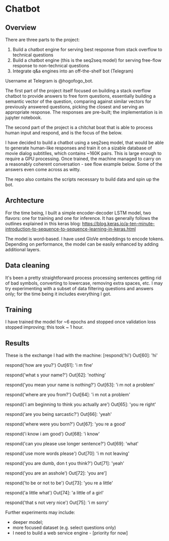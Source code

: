 # Chatbot

## Overview

There are three parts to the project:
1. Build a chatbot engine for serving best response from stack overflow to technical questions
2. Build a chatbot engine (this is the seq2seq model) for serving free-flow response to non-technical questions
3. Integrate q&a engines into an off-the-shelf bot (Telegram)

Username at Telegram is @hogofogo_bot. 

The first part of the project itself focused on building a stack overflow chatbot to provide answers to free form questions, essentially building a semantic vector of the question, comparing against similar vectors for previously answered questions, picking the closest and serving an appropriate response. The responses are pre-built; the implementation is in jupyter notebook.

The second part of the project is a chitchat boat that is able to process human input and respond, and is the focus of the below. 

I have decided to build a chatbot using a seq2seq model, that would be able to generate human-like responses and train it on a sizable database of movie dialog subtitlles, which contains ~160K pairs. This is large enough to require a GPU processing. Once trained, the machine managed to carry on a reasonably coherent conversation - see flow example below. Some of the answers even come across as witty.

The repo also contains the scripts necessary to build data and spin up the bot. 

## Archtecture

For the time being, I built a simple encoder-decoder LSTM model, two flavors: one for training and one for inference. It has generally follows the outlines explained in this keras blog:
https://blog.keras.io/a-ten-minute-introduction-to-sequence-to-sequence-learning-in-keras.html

The model is word-based. I have used GloVe embeddings to encode tokens. Depending on performance, the model can be easily enhanced by adding additional layers. 


## Data cleaning

It's been a pretty straightforward process processing sentences getting rid of bad symbols, converting to lowercase, removing extra spaces, etc. I may try experimenting with a subset of data filtering questions and answers only; for the time being it includes everything I got.

## Training

I have trained the model for ~6 epochs and stopped once validation loss stopped improving; this took ~ 1 hour.



## Results

These is the exchange I had with the machine:
[respond('hi')
Out[60]: 'hi'

respond('how are you?')
Out[61]: 'i m fine'

respond('what s your name?')
Out[62]: 'nothing'

respond('you mean your name is nothing?')
Out[63]: 'i m not a problem'

respond('where are you from?')
Out[64]: 'i m not a problem'

respond('i am beginning to think you actually are')
Out[65]: 'you re right'

respond('are you being sarcastic?')
Out[66]: 'yeah'

respond('where were you born?')
Out[67]: 'you re a good'

respond('i know i am good')
Out[68]: 'i know'

respond('can you please use longer sentence?')
Out[69]: 'what'

respond('use more words please')
Out[70]: 'i m not leaving'

respond('you are dumb, don t you think?')
Out[71]: 'yeah'

respond('you are an asshole')
Out[72]: 'you are']

respond('to be or not to be')
Out[73]: 'you re a little'

respond('a little what')
Out[74]: 'a little of a girl'

respond('that s not very nice')
Out[75]: 'i m sorry'


Further experiments may include:
- deeper model;
- more focused dataset (e.g. select questions only)
- I need to build a web service engine - [priority for now]

